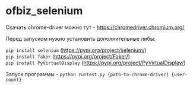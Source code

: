 # ofbiz_selenium

Скачать chrome-driver можно тут - https://chromedriver.chromium.org/

Перед запуском нужно установить дополнительные либы:

```pip install selenium``` (https://pypi.org/project/selenium/) <br/>
```pip install faker``` (https://pypi.org/project/Faker/) <br/>
```pip install PyVirtualDisplay``` (https://pypi.org/project/PyVirtualDisplay/) <br/>

Запуск программы - ```python runtest.py {path-to-chrome-driver} {user-count}```
